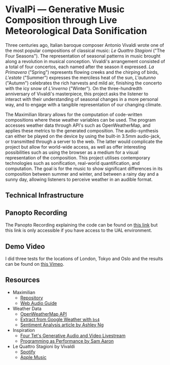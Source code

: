 # VivalPi — Generative Music Composition through Live Meteorological Data Sonification

Three centuries ago, Italian baroque composer Antonio Vivaldi wrote one of the most popular compositions of classical music: _Le Quattro Stagioni_ ("The Four Seasons"). The representation of seasonal patterns in music brought along a revolution in musical conception. Vivaldi's arrangement consisted of a total of four concertos, each named after the season it expressed. _La Primavera_ ("Spring") represents flowing creeks and the chirping of birds, _L'estate_ ("Summer") expresses the merciless heat of the sun, _L'autunno_ ("Autumn") celebrates the rich harvests and mild air, finishing the concerto with the icy snow of _L'inverno_ ("Winter"). On the three-hundredth anniversary of Vivaldi's masterpiece, this project asks the listener to interact with their understanding of seasonal changes in a more personal way, and to engage with a tangible representation of our changing climate.

The Maximilian library allows for the computation of code-written compositions where these weather variables can be used. The program accesses weather data through API's such as OpenWeatherMap, and applies these metrics to the generated composition. The audio-synthesis can either be played on the device by using the built-in 3.5mm audio-jack, or transmitted through a server to the web. The latter would complicate the project but allow for world-wide access, as well as offer interesting possibilities such as using the browser as a medium for a visual representation of the composition. This project utilises contemporary technologies such as sonification, real-world quantification, and computation. The goal is for the music to show significant differences in its composition between summer and winter, and between a rainy day and a sunny day, allowing listeners to perceive weather in an audible format.

## Technical Infrastructure

## Panopto Recording

The Panopto Recording explaining the code can be found on [this link](https://ual.cloud.panopto.eu/Panopto/Pages/Viewer.aspx?id=a093115f-4771-4062-8ad8-ad0c010c9bb7) but this link is only accessible if you have access to the UAL environment.

## Demo Video

I did three tests for the locations of London, Tokyo and Oslo and the results can be found on [this Vimeo](https://vimeo.com/537779883).

## Resources

- Maximilian
  - [Repository](https://github.com/micknoise/Maximilian)
  - [Web Audio Guide](https://mimicproject.com/guides/maximJS)
- Weather Data
  - [OpenWeatherMap API](https://openweathermap.org/api)
  - [Extract from Google Weather with `bs4`](https://www.thepythoncode.com/article/extract-weather-data-python)
  - [Sentiment Analysis article by Ashley Ng](https://medium.com/@xyng17/scraping-twitter-and-sentiment-analysis-using-python-c5a44b9288ab)
- Inspiration
  - [Four Tet's Generative Audio and Video Livestream](https://youtu.be/Ty6m-tL5iQY)
  - [Programming as Performance by Sam Aaron](https://youtu.be/TK1mBqKvIyU)
- Le Quattro Stagioni by Vivaldi
  - [Spotify](https://open.spotify.com/album/0i56ngy4MMo44H5vDbBRTZ?si=UYLPflksT3-Z3BXsp5qRkA)
  - [Apple Music](https://music.apple.com/nl/album/vivaldi-the-four-seasons/883897569?l=en)
